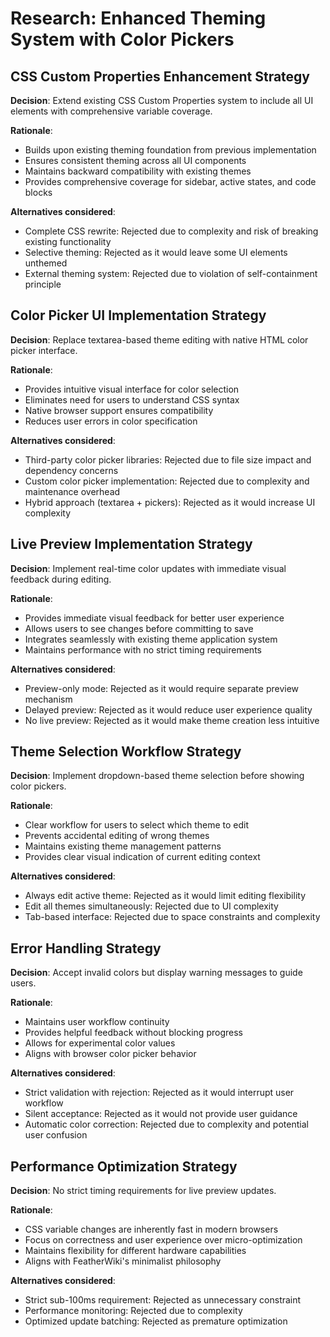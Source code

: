 # Research: Enhanced Theming System with Color Pickers

## CSS Custom Properties Enhancement Strategy

**Decision**: Extend existing CSS Custom Properties system to include all UI elements with comprehensive variable coverage.

**Rationale**: 
- Builds upon existing theming foundation from previous implementation
- Ensures consistent theming across all UI components
- Maintains backward compatibility with existing themes
- Provides comprehensive coverage for sidebar, active states, and code blocks

**Alternatives considered**:
- Complete CSS rewrite: Rejected due to complexity and risk of breaking existing functionality
- Selective theming: Rejected as it would leave some UI elements unthemed
- External theming system: Rejected due to violation of self-containment principle

## Color Picker UI Implementation Strategy

**Decision**: Replace textarea-based theme editing with native HTML color picker interface.

**Rationale**:
- Provides intuitive visual interface for color selection
- Eliminates need for users to understand CSS syntax
- Native browser support ensures compatibility
- Reduces user errors in color specification

**Alternatives considered**:
- Third-party color picker libraries: Rejected due to file size impact and dependency concerns
- Custom color picker implementation: Rejected due to complexity and maintenance overhead
- Hybrid approach (textarea + pickers): Rejected as it would increase UI complexity

## Live Preview Implementation Strategy

**Decision**: Implement real-time color updates with immediate visual feedback during editing.

**Rationale**:
- Provides immediate visual feedback for better user experience
- Allows users to see changes before committing to save
- Integrates seamlessly with existing theme application system
- Maintains performance with no strict timing requirements

**Alternatives considered**:
- Preview-only mode: Rejected as it would require separate preview mechanism
- Delayed preview: Rejected as it would reduce user experience quality
- No live preview: Rejected as it would make theme creation less intuitive

## Theme Selection Workflow Strategy

**Decision**: Implement dropdown-based theme selection before showing color pickers.

**Rationale**:
- Clear workflow for users to select which theme to edit
- Prevents accidental editing of wrong themes
- Maintains existing theme management patterns
- Provides clear visual indication of current editing context

**Alternatives considered**:
- Always edit active theme: Rejected as it would limit editing flexibility
- Edit all themes simultaneously: Rejected due to UI complexity
- Tab-based interface: Rejected due to space constraints and complexity

## Error Handling Strategy

**Decision**: Accept invalid colors but display warning messages to guide users.

**Rationale**:
- Maintains user workflow continuity
- Provides helpful feedback without blocking progress
- Allows for experimental color values
- Aligns with browser color picker behavior

**Alternatives considered**:
- Strict validation with rejection: Rejected as it would interrupt user workflow
- Silent acceptance: Rejected as it would not provide user guidance
- Automatic color correction: Rejected due to complexity and potential user confusion

## Performance Optimization Strategy

**Decision**: No strict timing requirements for live preview updates.

**Rationale**:
- CSS variable changes are inherently fast in modern browsers
- Focus on correctness and user experience over micro-optimization
- Maintains flexibility for different hardware capabilities
- Aligns with FeatherWiki's minimalist philosophy

**Alternatives considered**:
- Strict sub-100ms requirement: Rejected as unnecessary constraint
- Performance monitoring: Rejected due to complexity
- Optimized update batching: Rejected as premature optimization
